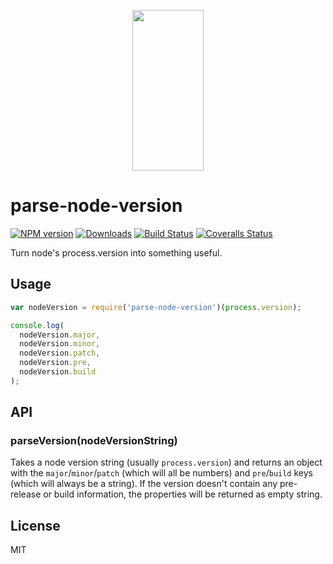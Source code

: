 <p align="center">
  <a href="http://gulpjs.com">
    <img height="257" width="114" src="https://raw.githubusercontent.com/gulpjs/artwork/master/gulp-2x.png">
  </a>
</p>

# parse-node-version

[![NPM version][npm-image]][npm-url] [![Downloads][downloads-image]][npm-url] [![Build Status][ci-image]][ci-url] [![Coveralls Status][coveralls-image]][coveralls-url]

Turn node's process.version into something useful.

## Usage

```js
var nodeVersion = require('parse-node-version')(process.version);

console.log(
  nodeVersion.major,
  nodeVersion.minor,
  nodeVersion.patch,
  nodeVersion.pre,
  nodeVersion.build
);
```

## API

### parseVersion(nodeVersionString)

Takes a node version string (usually `process.version`) and returns an object with the `major`/`minor`/`patch` (which will all be numbers) and `pre`/`build` keys (which will always be a string). If the version doesn't contain any pre-release or build information, the properties will be returned as empty string.

## License

MIT


<!-- prettier-ignore-start -->
[downloads-image]: http://img.shields.io/npm/dm/parse-node-version.svg?style=flat-square
[npm-url]: https://www.npmjs.com/package/parse-node-version
[npm-image]: http://img.shields.io/npm/v/parse-node-version.svg?style=flat-square

[ci-url]: https://github.com/gulpjs/parse-node-version/actions?query=workflow:dev
[ci-image]: https://img.shields.io/github/workflow/status/gulpjs/parse-node-version/dev?style=flat-square

[coveralls-url]: https://coveralls.io/r/gulpjs/parse-node-version
[coveralls-image]: http://img.shields.io/coveralls/gulpjs/parse-node-version/master.svg?style=flat-square
<!-- prettier-ignore-end -->
